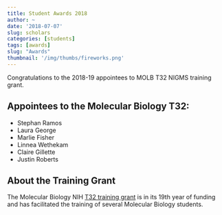 ```yaml
---
title: Student Awards 2018
author: ~
date: '2018-07-07'
slug: scholars
categories: [students]
tags: [awards]
slug: "Awards"
thumbnail: '/img/thumbs/fireworks.png'
---
```


Congratulations to the 2018-19 appointees to MOLB T32 NIGMS training grant.

<!--more-->

## Appointees to the Molecular Biology T32:

- Stephan Ramos
- Laura George
- Marlie Fisher
- Linnea Wethekam
- Claire Gillette
- Justin Roberts

## About the Training Grant

The Molecular Biology NIH [T32 training grant]( https://projectreporter.nih.gov/project_info_description.cfm?aid=9533604&icde=40357675&ddparam=&ddvalue=&ddsub=&cr=1&csb=default&cs=ASC&pball=) is in its 19th year of funding and has facilitated the training of several Molecular Biology students.